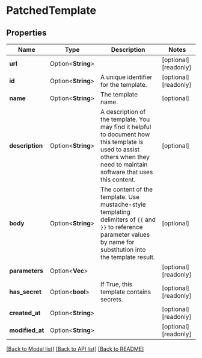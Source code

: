 # PatchedTemplate

## Properties

Name | Type | Description | Notes
------------ | ------------- | ------------- | -------------
**url** | Option<**String**> |  | [optional][readonly]
**id** | Option<**String**> | A unique identifier for the template. | [optional][readonly]
**name** | Option<**String**> | The template name. | [optional]
**description** | Option<**String**> | A description of the template.  You may find it helpful to document how this template is used to assist others when they need to maintain software that uses this content. | [optional]
**body** | Option<**String**> | The content of the template.  Use mustache-style templating delimiters of `{{` and `}}` to reference parameter values by name for substitution into the template result. | [optional]
**parameters** | Option<**Vec<String>**> |  | [optional][readonly]
**has_secret** | Option<**bool**> | If True, this template contains secrets. | [optional][readonly]
**created_at** | Option<**String**> |  | [optional][readonly]
**modified_at** | Option<**String**> |  | [optional][readonly]

[[Back to Model list]](../README.md#documentation-for-models) [[Back to API list]](../README.md#documentation-for-api-endpoints) [[Back to README]](../README.md)


